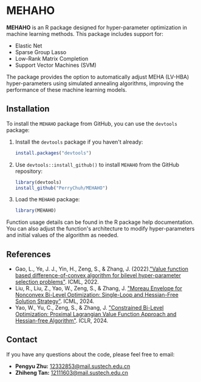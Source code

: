 # MEHAHO

**MEHAHO** is an R package designed for hyper-parameter optimization in machine learning methods. This package includes support for:

- Elastic Net
- Sparse Group Lasso
- Low-Rank Matrix Completion
- Support Vector Machines (SVM)

The package provides the option to automatically adjust MEHA (LV-HBA) hyper-parameters using simulated annealing algorithms, improving the performance of these machine learning models.

## Installation

To install the `MEHAHO` package from GitHub, you can use the `devtools` package:

1. Install the `devtools` package if you haven't already:

    ```r
    install.packages("devtools")
    ```

2. Use `devtools::install_github()` to install `MEHAHO` from the GitHub repository:

    ```r
    library(devtools)
    install_github("PerryChuh/MEHAHO")
    ```

3. Load the `MEHAHO` package:

    ```r
    library(MEHAHO)
    ```

Function usage details can be found in the R package help documentation. You can also adjust the function's architecture to modify hyper-parameters and initial values of the algorithm as needed.

## References

- Gao, L., Ye, J. J., Yin, H., Zeng, S., & Zhang, J. (2022).["Value function based difference-of-convex algorithm for bilevel hyper-parameter selection problems"](https://proceedings.mlr.press/v162/gao22j.html). ICML, 2022.
- Liu, R., Liu, Z., Yao, W., Zeng, S., & Zhang, J. ["Moreau Envelope for Nonconvex Bi-Level Optimization: Single-Loop and Hessian-Free Solution Strategy"](https://arxiv.org/abs/2405.09927). ICML, 2024.
- Yao, W., Yu, C., Zeng, S., & Zhang, J. ["Constrained Bi-Level Optimization: Proximal Lagrangian Value Function Approach and Hessian-free Algorithm"](https://openreview.net/forum?id=xJ5N8qrEPl).  ICLR, 2024.

## Contact

If you have any questions about the code, please feel free to email:

- **Pengyu Zhu:** [12332853@mail.sustech.edu.cn](mailto:12332853@mail.sustech.edu.cn)
- **Zhiheng Tan:** [12111603@mail.sustech.edu.cn](mailto:12111603@mail.sustech.edu.cn)
